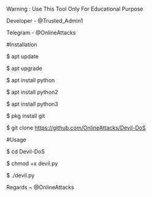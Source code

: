Warning : Use This Tool Only For Educational Purpose


Developer - @Trusted_Admin1



Telegram - @OnlineAttacks


#Installation


$ apt update


$ apt upgrade



$ apt install python



$ apt install python2



$ apt install python3



$ pkg install git



$ git clone https://github.com/OnlineAttacks/Devil-DoS

#Usage



$ cd Devil-DoS



$ chmod +x devil.py



$ ./devil.py <URL> 

      

Regards ~ @OnlineAttacks
